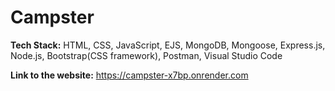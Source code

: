# Campster

**Tech Stack:** HTML, CSS, JavaScript, EJS, MongoDB, Mongoose, Express.js, Node.js, Bootstrap(CSS framework), Postman, Visual Studio Code

**Link to the website:** https://campster-x7bp.onrender.com
